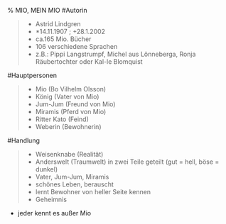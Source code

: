 % MIO, MEIN MIO
#Autorin
>- Astrid Lindgren
>- *14.11.1907 ; +28.1.2002
>- ca.165 Mio. Bücher
>- 106 verschiedene Sprachen
>- z.B.: Pippi Langstrumpf, Michel aus Lönneberga, Ronja Räubertochter oder Kal-le Blomquist

#Hauptpersonen
>- Mio (Bo Vilhelm Olsson)
>- König (Vater von Mio)
>- Jum-Jum (Freund von Mio)
>- Miramis (Pferd von Mio)
>- Ritter Kato (Feind)
>- Weberin (Bewohnerin)

#Handlung
>- Weisenknabe (Realität)
>- Anderswelt (Traumwelt) in zwei Teile geteilt (gut = hell, böse = dunkel)
>- Vater, Jum-Jum, Miramis
>- schönes Leben, berauscht
>- lernt Bewohner von heller Seite kennen
>- Geheimnis
- jeder kennt es außer Mio 



